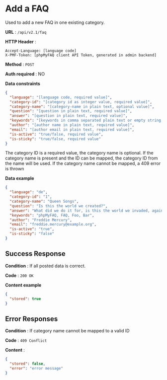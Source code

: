 # Add a FAQ

Used to add a new FAQ in one existing category.

**URL** : `/api/v2.1/faq`

**HTTP Header** :

```
Accept-Language: [language code]
X-PMF-Token: [phpMyFAQ client API Token, generated in admin backend]
```

**Method** : `POST`

**Auth required** : NO

**Data constraints**

```json
{
  "language": "[language code, required value]",
  "category-id": "[category id as integer value, required value]",
  "category-name": "[category-name in plain text, optional value]",
  "question": "[question in plain text, required value]",
  "answer": "[question in plain text, required value]",
  "keywords": "[keywords in comma separated plain text or empty string, required value]",
  "author": "[author name in plain text, required value]",
  "email": "[author email in plain text, required value]",
  "is-active": "true/false, required value",
  "is-sticky": "true/false, required value"
}
```

The category ID is a required value, the category name is optional. If the category name is present and the ID can be
mapped, the category ID from the name will be used. If the category name cannot be mapped, a 409 error is thrown

**Data example**

```json
{
  "language": "de",
  "category-id": "1",
  "category-name": "Queen Songs",
  "question": "Is this the world we created?",
  "answer": "What did we do it for, is this the world we invaded, against the law, so it seems in the end, is this what we're all living for today",
  "keywords": "phpMyFAQ, FAQ, Foo, Bar",
  "author": "Freddie Mercury",
  "email": "freddie.mercury@example.org",
  "is-active": "true",
  "is-sticky": "false"
}
```

## Success Response

**Condition** : If all posted data is correct.

**Code** : `200 OK`

**Content example**

```json
{
  "stored": true
}
```

## Error Responses

**Condition** : If category name cannot be mapped to a valid ID

**Code** : `409 Conflict`

**Content** :

```json
{
  "stored": false,
  "error": "error message"
}
```
